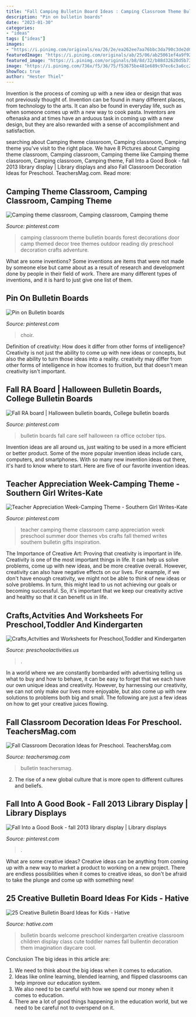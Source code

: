 ```yaml
---
title: "Fall Camping Bulletin Board Ideas : Camping Classroom Theme Bulletin Boards Forest Decorations Door Camp Themed Decor Tree Themes Outdoor Reading Diy Preschool Decoration Crafts Adventure"
description: "Pin on bulletin boards"
date: "2023-01-30"
categories:
- "ideas"
tags: ["ideas"]
images:
- "https://i.pinimg.com/originals/ea/26/2e/ea262ee7aa76bbc3da790c3de2d0c983.jpg"
featuredImage: "https://i.pinimg.com/originals/ab/25/06/ab25061ef4a9f92987ecde6392e9485c.jpg"
featured_image: "https://i.pinimg.com/originals/b8/8d/32/b88d32620d5b738a54c689e64e08cb4a.jpg"
image: "https://i.pinimg.com/736x/f5/36/75/f53675be481e689c97ec6c3a6cc2ae67.jpg"
ShowToc: true
author: "Hester Thiel"
---
```



Invention is the process of coming up with a new idea or design that was not previously thought of. Invention can be found in many different places, from technology to the arts. It can also be found in everyday life, such as when someone comes up with a new way to cook pasta. Inventors are oftenaska and at times have an arduous task in coming up with a new design, but they are also rewarded with a sense of accomplishment and satisfaction.

	

		
searching about Camping theme classroom, Camping classroom, Camping theme you've visit to the right place. We have 8 Pictures about Camping theme classroom, Camping classroom, Camping theme like Camping theme classroom, Camping classroom, Camping theme, Fall Into a Good Book - fall 2013 library display | Library displays and also Fall Classroom Decoration Ideas for Preschool. TeachersMag.com. Read more:
		
    
## Camping Theme Classroom, Camping Classroom, Camping Theme

<img loading=lazy src="https://i.pinimg.com/originals/ab/25/06/ab25061ef4a9f92987ecde6392e9485c.jpg" onerror="this.onerror=null;this.src='https://tse1.mm.bing.net/th?id=OIP.-6d-vVYwnYwqy5YePmqvgwHaJ4&amp;pid=15.1';" alt="Camping theme classroom, Camping classroom, Camping theme">

_Source: pinterest.com_

>camping classroom theme bulletin boards forest decorations door camp themed decor tree themes outdoor reading diy preschool decoration crafts adventure. 

	

What are some inventions?
Some inventions are items that were not made by someone else but came about as a result of research and development done by people in their field of work. There are many different types of inventions, and it is hard to just give one list of them.

    
## Pin On Bulletin Boards

<img loading=lazy src="https://i.pinimg.com/736x/f5/36/75/f53675be481e689c97ec6c3a6cc2ae67.jpg" onerror="this.onerror=null;this.src='https://tse2.mm.bing.net/th?id=OIP.LP1M-Xt1ffHZr5cB5XMDiwHaJ3&amp;pid=15.1';" alt="Pin on Bulletin boards">

_Source: pinterest.com_

>choir. 

	

Definition of creativity: How does it differ from other forms of intelligence?
Creativity is not just the ability to come up with new ideas or concepts, but also the ability to turn those ideas into a reality. creativity may differ from other forms of intelligence in how itcomes to fruition, but that doesn't mean creativity isn't important.

    
## Fall RA Board | Halloween Bulletin Boards, College Bulletin Boards

<img loading=lazy src="https://i.pinimg.com/originals/ea/26/2e/ea262ee7aa76bbc3da790c3de2d0c983.jpg" onerror="this.onerror=null;this.src='https://tse4.mm.bing.net/th?id=OIP.4EDKumtG3b9DMoSmzA1SegHaFj&amp;pid=15.1';" alt="Fall RA board | Halloween bulletin boards, College bulletin boards">

_Source: pinterest.com_

>bulletin boards fall care self halloween ra office october tips. 

	

Invention ideas are all around us, just waiting to be used in a more efficient or better product. Some of the more popular invention ideas include cars, computers, and smartphones. With so many new invention ideas out there, it's hard to know where to start. Here are five of our favorite invention ideas.

    
## Teacher Appreciation Week-Camping Theme - Southern Girl Writes-Kate

<img loading=lazy src="https://i.pinimg.com/originals/b8/8d/32/b88d32620d5b738a54c689e64e08cb4a.jpg" onerror="this.onerror=null;this.src='https://tse3.mm.bing.net/th?id=OIP.QLuR-I_nNZzabm5K9ztqxwHaKE&amp;pid=15.1';" alt="Teacher Appreciation Week-Camping Theme - Southern Girl Writes-Kate">

_Source: pinterest.com_

>teacher camping theme classroom camp appreciation week preschool summer door themes vbs crafts fall themed writes southern bulletin gifts inspiration. 

	

The Importance of Creative Art: Proving that creativity is important in life.
Creativity is one of the most important things in life. It can help us solve problems, come up with new ideas, and be more creative overall. However, creativity can also have negative effects on our lives. For example, if we don't have enough creativity, we might not be able to think of new ideas or solve problems. In turn, this might lead to us not achieving our goals or becoming successful. So, it's important that we keep our creativity active and healthy so that it can benefit us in life.

    
## Crafts,Actvities And Worksheets For Preschool,Toddler And Kindergarten

<img loading=lazy src="https://www.preschoolactivities.us/wp-content/uploads/2017/10/corn-bulletin-board-idea.jpg" onerror="this.onerror=null;this.src='https://tse2.mm.bing.net/th?id=OIP.puNMZ4jDocilDcm399LDfAHaNJ&amp;pid=15.1';" alt="Crafts,Actvities and Worksheets for Preschool,Toddler and Kindergarten">

_Source: preschoolactivities.us_

>. 

	

In a world where we are constantly bombarded with advertising telling us what to buy and how to behave, it can be easy to forget that we each have our own unique ideas and creativity. However, by harnessing our creativity, we can not only make our lives more enjoyable, but also come up with new solutions to problems both big and small. The following are just a few ideas on how to get your creative juices flowing.

    
## Fall Classroom Decoration Ideas For Preschool. TeachersMag.com

<img loading=lazy src="http://teachersmag.com/wp-content/uploads/2019/10/Fall-Door-Decoration1.jpg" onerror="this.onerror=null;this.src='https://tse1.mm.bing.net/th?id=OIP.3Qn13xh_uFGZrT-XHioJ-wHaJ4&amp;pid=15.1';" alt="Fall Classroom Decoration Ideas for Preschool. TeachersMag.com">

_Source: teachersmag.com_

>bulletin teachersmag. 

	

2. The rise of a new global culture that is more open to different cultures and beliefs. 

    
## Fall Into A Good Book - Fall 2013 Library Display | Library Displays

<img loading=lazy src="https://i.pinimg.com/originals/ee/3a/82/ee3a8211811b24bfe660792570e2a619.jpg" onerror="this.onerror=null;this.src='https://tse1.mm.bing.net/th?id=OIP.kuZBa3WA0vKlJT5n7-NfPAHaJ4&amp;pid=15.1';" alt="Fall Into a Good Book - fall 2013 library display | Library displays">

_Source: pinterest.com_

>. 

	

What are some creative ideas?
Creative ideas can be anything from coming up with a new way to market a product to working on a new project. There are endless possibilities when it comes to creative ideas, so don't be afraid to take the plunge and come up with something new!

    
## 25 Creative Bulletin Board Ideas For Kids - Hative

<img loading=lazy src="https://hative.com/wp-content/uploads/2014/06/bulletin-board-ideas/19-welcome-back-bulletin-boards-for-preschool.jpg" onerror="this.onerror=null;this.src='https://tse3.mm.bing.net/th?id=OIP.zz68qv4OYlO-RZ1LXRrxFAHaFj&amp;pid=15.1';" alt="25 Creative Bulletin Board Ideas for Kids - Hative">

_Source: hative.com_

>bulletin boards welcome preschool kindergarten creative classroom children display class cute toddler names fall bullentin decoration them imagination daycare cool. 

	

Conclusion
The big ideas in this article are:
1. We need to think about the big ideas when it comes to education.
2. Ideas like online learning, blended learning, and flipped classrooms can help improve our education system.
3. We also need to be careful with how we spend our money when it comes to education.
4. There are a lot of good things happening in the education world, but we need to be careful not to overspend on it.

